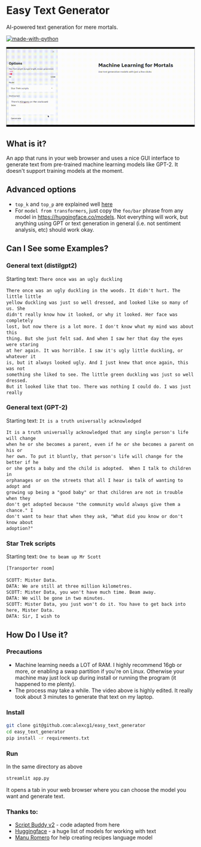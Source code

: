 # Easy Text Generator

AI-powered text generation for mere mortals.

[![made-with-python](https://img.shields.io/badge/Made%20with-Python-1f425f.svg)](https://www.python.org/)

![](./mortals.gif)

## What is it?

An app that runs in your web browser and uses a nice GUI interface to generate text from pre-trained machine learning models like GPT-2. It doesn't support training models at the moment.

## Advanced options

* `top_k` and `top_p` are explained well [here](https://github.com/VBPXKSMI/Open-CYOAI-Project/wiki/A-quick-explanation-on-what-is-top_k,-temp-and-top_p)
* For `model from transformers`, just copy the `foo/bar` phrase from any model in https://huggingface.co/models. Not everything will work, but anything using GPT or text generation in general (i.e. not sentiment analysis, etc) should work okay.

## Can I See some Examples?

### General text (distilgpt2)

Starting text: `There once was an ugly duckling`

```
There once was an ugly duckling in the woods. It didn't hurt. The little little
yellow duckling was just so well dressed, and looked like so many of us. She
didn't really know how it looked, or why it looked. Her face was completely
lost, but now there is a lot more. I don't know what my mind was about this
thing. But she just felt sad. And when I saw her that day the eyes were staring
at her again. It was horrible. I saw it's ugly little duckling, or whatever it
is, but it always looked ugly. And I just knew that once again, this was not
something she liked to see. The little green duckling was just so well dressed.
But it looked like that too. There was nothing I could do. I was just really
```

### General text (GPT-2)

Starting text: `It is a truth universally acknowledged`

```
It is a truth universally acknowledged that any single person's life will change
when he or she becomes a parent, even if he or she becomes a parent on his or
her own. To put it bluntly, that person's life will change for the better if he
or she gets a baby and the child is adopted.  When I talk to children in
orphanages or on the streets that all I hear is talk of wanting to adopt and
growing up being a "good baby" or that children are not in trouble when they
don't get adopted because "the community would always give them a chance." I
don't want to hear that when they ask, "What did you know or don't know about
adoption?" 
```

### Star Trek scripts

Starting text: `One to beam up Mr Scott`

```
[Transporter room]

SCOTT: Mister Data. 
DATA: We are still at three million kilometres. 
SCOTT: Mister Data, you won't have much time. Beam away. 
DATA: We will be gone in two minutes. 
SCOTT: Mister Data, you just won't do it. You have to get back into
here, Mister Data. 
DATA: Sir, I wish to
```

## How Do I Use it?

### Precautions

* Machine learning needs a LOT of RAM. I highly recommend 16gb or more, or enabling a swap partition if you're on Linux. Otherwise your machine may just lock up during install or running the program (it happened to me plenty).
* The process may take a while. The video above is highly edited. It really took about 3 minutes to generate that text on my laptop.

### Install

```bash
git clone git@github.com:alexcg1/easy_text_generator
cd easy_text_generator
pip install -r requirements.txt
```

### Run

In the same directory as above

```bash
streamlit app.py
```

It opens a tab in your web browser where you can choose the model you want and generate text.

### Thanks to:

* [Script Buddy v2](https://github.com/cdpierse/script_buddy_v2) - code adapted from here
* [Huggingface](https://huggingface.co/models) - a huge list of models for working with text
* [Manu Romero](https://twitter.com/mrm8488) for help creating recipes language model
